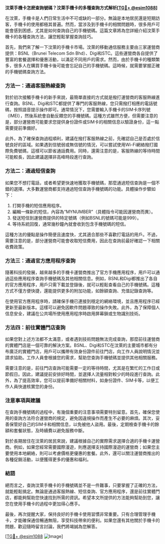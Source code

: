 **汶萊手機卡怎麽查詢號碼？汶萊手機卡的多種查詢方式解析[[TG💪+ @esim1088](https://t.me/s/esim1088)]**

在汶萊，手機卡是人們日常生活中不可或缺的一部分。無論是本地居民還是短期訪客，手機卡的使用都極其普遍。然而，當涉及到手機卡的相關問題時，很多用戶可能會感到困惑，尤其是如何查詢自己的手機號碼。這篇文章將為您詳細介紹汶萊手機卡的各種查詢方法，讓您輕鬆掌握查詢技巧。

首先，我們來了解一下汶萊的手機卡市場。汶萊的移動通信服務主要由三家運營商提供：BSNL（Brunei Telecom Sdn Bhd）、Digi和STC。這些運營商各自提供了豐富的套餐選擇和優惠活動，以滿足不同用戶的需求。然而，由於手機卡的種類繁多，很多人在購買手機卡後可能會忘記自己的手機號碼。這時候，就需要掌握正確的手機號碼查詢方法。

### 方法一：通過客服熱線查詢

對於初次接觸手機卡的新手來說，最簡單直接的方式就是撥打運營商的客服熱線進行查詢。BSNL、Digi和STC都提供了專門的客服熱線，您只需撥打相應的電話號碼，按照語音提示操作即可。通常情況下，您需要輸入手機卡的SIM卡序列號（IMEI），然後系統會自動反饋您的手機號碼。這種方式雖然方便，但需要注意的是，部分運營商可能要求您提供身份證件或SIM卡的相關信息以驗證身份，這一點需要提前準備好。

此外，為了確保查詢過程順利，建議在撥打客服熱線之前，先確認自己是否處於信號良好的區域。如果遇到信號弱或無信號的情況，可以嘗試使用Wi-Fi網絡撥打國際免費號碼，這樣可以節省通話費用。同時，還需注意的是，客服熱線的等待時間可能較長，因此建議選擇非高峰時段進行查詢。

### 方法二：通過短信查詢

如果您不想打電話，或者希望更快速地獲取手機號碼，那麼通過短信查詢是一個不錯的選擇。大多數運營商都支持通過短信查詢手機號碼的功能。具體操作步驟如下：

1. 打開手機的短信應用程序。
2. 編輯一條新的短信，內容為“MYNUMBER”（具體指令可能因運營商而異）。
3. 發送短信到運營商提供的特定號碼（例如BSNL的號碼可能是999）。
4. 等待系統回復，通常幾秒鐘內就會收到包含手機號碼的短信。

這種方法的優點是操作簡便且速度快，尤其適合那些不喜歡打電話的用戶。不過，需要注意的是，部分運營商可能會收取短信費用，因此在查詢前最好確認一下相關收費政策。

### 方法三：通過官方應用程序查詢

隨著科技的發展，越來越多的手機卡運營商推出了官方手機應用程序，用戶可以通過這些應用程序查詢手機號碼及其他相關信息。例如，BSNL和Digi都推出了各自的官方應用程序，用戶只需下載並登錄後，就可以輕鬆查看自己的手機號碼。這種方式不僅方便快捷，還能提供更多的附加功能，如餘額查詢、充值記錄查詢等。

在使用官方應用程序時，請確保手機已連接到穩定的網絡環境，並且應用程序已經更新至最新版本。這樣可以避免因軟件問題導致的操作失敗。此外，為了保障個人信息安全，建議在公共場所使用應用程序時啟用屏幕鎖或生物識別技術。

### 方法四：前往實體門店查詢

如果您對上述方法都不太滿意，或者遇到技術問題無法完成查詢，那麼前往運營商的實體門店是一個可靠的解決方案。BSNL、Digi和STC在汶萊的主要城市都有分布廣泛的實體門店，用戶可以攜帶有效身份證件前往門店，向工作人員說明情況並請求協助。工作人員會根據您的需求，幫助您查詢手機號碼並提供其他相關服務。

需要注意的是，前往門店查詢可能需要一定的等待時間，尤其是在繁忙的工作日或節假日。因此，建議提前安排好時間，並選擇人流量相對較少的時段進行查詢。此外，為了提高效率，您可以提前準備好相關材料，如身份證件、SIM卡等，以便工作人員快速核實您的身份。

### 注意事項與建議

在查詢手機號碼的過程中，有幾個重要的注意事項需要特別留意。首先，確保您使用的查詢方法符合運營商的規定，避免因違規操作而產生不必要的麻煩。其次，妥善保管好自己的SIM卡和相關信息，以免被他人盜用。最後，定期檢查手機卡的餘額和套餐狀態，及時續費以避免服務中斷。

對於長期居住在汶萊的居民來說，建議根據自己的實際需求選擇合適的手機卡運營商。例如，如果您經常需要國際漫遊，則應選擇支持國際漫遊的運營商；如果您主要使用本地網絡，則可以考慮價格更優惠的套餐。此外，還可以關注運營商推出的各種促銷活動，以便獲得更多的優惠和福利。

### 結語

總而言之，查詢汶萊手機卡的手機號碼並不是一件難事，只要掌握了正確的方法，就能輕鬆搞定。無論是通過客服熱線、短信查詢、官方應用程序，還是前往實體門店，都能夠幫助您快速找到所需的資訊。希望本文所提供的方法能夠幫助到您，讓您在使用手機卡的過程中更加得心應手。

最後，再次提醒大家，保持良好的手機卡使用習慣非常重要。只有合理管理手機卡，才能確保通信暢通無阻，享受科技帶來的便利。如果您還有其他關於手機卡的問題，歡迎隨時留言討論，我們將竭誠為您解答。

[[TG💪+ @esim1088](https://t.me/s/esim1088) ![Image](https://i.postimg.cc/4NQfJmqS/Snipaste-2025-05-13-00-14-12.png)]